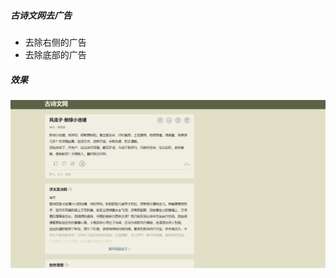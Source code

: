 ##### 古诗文网去广告
* 去除右侧的广告
* 去除底部的广告

##### 效果
![](https://github.com/logicr/JavaScript/blob/master/GuShiWen-move-AD/%E5%8F%A4%E8%AF%97%E6%96%87%E7%BD%91.png)
